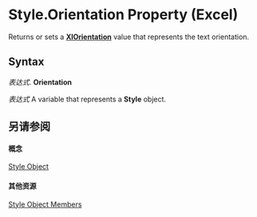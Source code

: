 
# Style.Orientation Property (Excel)

Returns or sets a  **[XlOrientation](a160f0d2-7c3c-4206-dbc2-a6a456e177d3.md)** value that represents the text orientation.


## Syntax

 _表达式_. **Orientation**

 _表达式_ A variable that represents a **Style** object.


## 另请参阅


#### 概念


[Style Object](3c1e9184-0075-5f46-9a1a-0b61d874d1f8.md)
#### 其他资源


[Style Object Members](http://msdn.microsoft.com/library/78f477c9-4033-e7c5-fc3d-7ba025392d31%28Office.15%29.aspx)